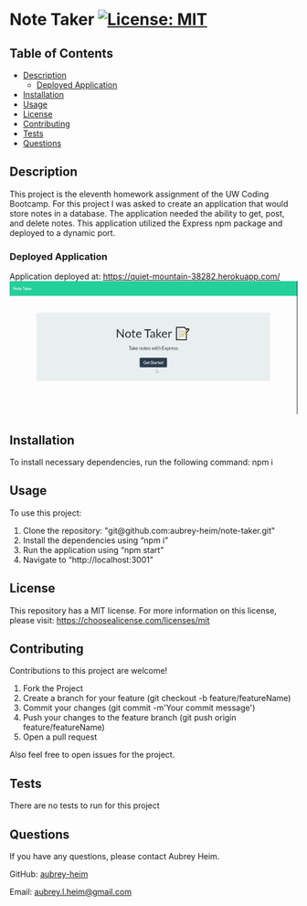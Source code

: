 # Note Taker [![License: MIT](https://img.shields.io/badge/License-MIT-yellow.svg)](https://opensource.org/licenses/MIT)

## Table of Contents
* [Description](#description)
    * [Deployed Application](#deployed-application)
* [Installation](#installation)
* [Usage](#usage)
* [License](#license)
* [Contributing](#contributing)
* [Tests](#tests)
* [Questions](#questions)
    
## Description
This project is the eleventh homework assignment of the UW Coding Bootcamp. For this project I was asked to create an application that would store notes in a database. The application needed the ability to get, post, and delete notes. This application utilized the Express npm package and deployed to a dynamic port. 

### Deployed Application
Application deployed at: https://quiet-mountain-38282.herokuapp.com/
<img src="./assets/deployed.gif" alt="gif of deployed page in use">

## Installation
To install necessary dependencies, run the following command: npm i

## Usage
To use this project: <ol>
<li>Clone the repository: "git@github.com:aubrey-heim/note-taker.git"</li>
<li>Install the dependencies using “npm i”</li>
<li>Run the application using “npm start”</li>
<li>Navigate to “http://localhost:3001"</li>
</ol>

## License
This repository has a MIT license. For more information on this license, please visit: https://choosealicense.com/licenses/mit     

## Contributing
Contributions to this project are welcome!
<ol>
    <li>Fork the Project</li>
    <li>Create a branch for your feature (git checkout -b feature/featureName)</li>
    <li>Commit your changes (git commit -m'Your commit message')</li>
    <li>Push your changes to the feature branch (git push origin feature/featureName)</li>
    <li>Open a pull request</li>
</ol>

Also feel free to open issues for the project.

## Tests
There are no tests to run for this project

## Questions
If you have any questions, please contact Aubrey Heim.

GitHub: [aubrey-heim](https://github.com/aubrey-heim)

Email: [aubrey.l.heim@gmail.com](mailto:aubrey.l.heim@gmail.com)

